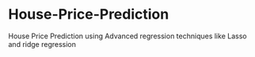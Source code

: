 # House-Price-Prediction
House Price Prediction using Advanced regression techniques like Lasso and ridge regression
